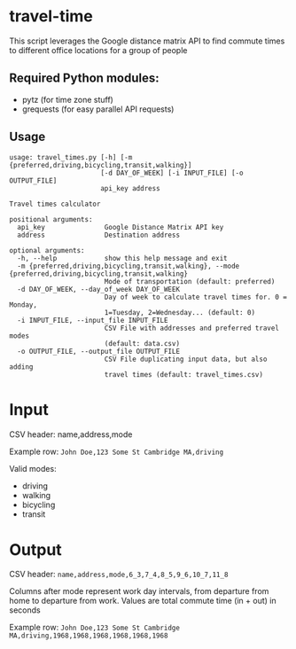 # travel-time
This script leverages the Google distance matrix API to find commute times to different office locations for a group of people
## Required Python modules:
- pytz (for time zone stuff)
- grequests (for easy parallel API requests)

## Usage
```
usage: travel_times.py [-h] [-m {preferred,driving,bicycling,transit,walking}]
                       [-d DAY_OF_WEEK] [-i INPUT_FILE] [-o OUTPUT_FILE]
                       api_key address

Travel times calculator

positional arguments:
  api_key               Google Distance Matrix API key
  address               Destination address

optional arguments:
  -h, --help            show this help message and exit
  -m {preferred,driving,bicycling,transit,walking}, --mode {preferred,driving,bicycling,transit,walking}
                        Mode of transportation (default: preferred)
  -d DAY_OF_WEEK, --day_of_week DAY_OF_WEEK
                        Day of week to calculate travel times for. 0 = Monday,
                        1=Tuesday, 2=Wednesday... (default: 0)
  -i INPUT_FILE, --input_file INPUT_FILE
                        CSV File with addresses and preferred travel modes
                        (default: data.csv)
  -o OUTPUT_FILE, --output_file OUTPUT_FILE
                        CSV File duplicating input data, but also adding
                        travel times (default: travel_times.csv)
```

# Input
CSV header: name,address,mode

Example row: `John Doe,123 Some St Cambridge MA,driving`

Valid modes:
- driving
- walking
- bicycling
- transit

# Output
CSV header: `name,address,mode,6_3,7_4,8_5,9_6,10_7,11_8`

Columns after mode represent work day intervals, from departure from home to departure from work. Values are total commute time (in + out) in seconds

Example row: `John Doe,123 Some St Cambridge MA,driving,1968,1968,1968,1968,1968,1968`
